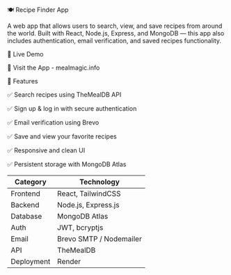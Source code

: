 🍽️ Recipe Finder App

A web app that allows users to search, view, and save recipes from around the world.
Built with React, Node.js, Express, and MongoDB — this app also includes authentication, email verification, and saved recipes functionality.

🚀 Live Demo

🔗 Visit the App - 
mealmagic.info

🧠 Features

✅ Search recipes using TheMealDB API 

✅ Sign up & log in with secure authentication

✅ Email verification using Brevo

✅ Save and view your favorite recipes

✅ Responsive and clean UI

✅ Persistent storage with MongoDB Atlas

| Category   | Technology              |
| ---------- | ----------------------- |
| Frontend   | React, TailwindCSS      |
| Backend    | Node.js, Express.js     |
| Database   | MongoDB Atlas           |
| Auth       | JWT, bcryptjs           |
| Email      | Brevo SMTP / Nodemailer |
| API        | TheMealDB               |
| Deployment | Render                  |
